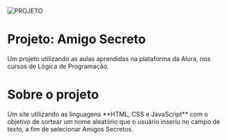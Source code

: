 ![PROJETO](https://github.com/user-attachments/assets/481c49c8-be88-469f-b842-6a422b4837a8)

<h1> Projeto: Amigo Secreto </h1>
Um projeto utilizando as aulas aprendidas na plataforma da Alura, nos cursos de Lógica de Programação.


<h1> Sobre o projeto </h1>
Um site utilizando as linguagens **HTML, CSS e JavaScript** com o objetivo de sortear um nome aleatório que o usuário inseriu no campo de texto, a fim de selecionar Amigos Secretos.

